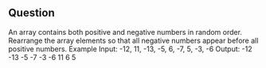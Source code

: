 ## Question

An array contains both positive and negative numbers in random order.
Rearrange the array elements so that all negative numbers appear before all positive numbers.
Example
Input: -12, 11, -13, -5, 6, -7, 5, -3, -6
Output: -12 -13 -5 -7 -3 -6 11 6 5
